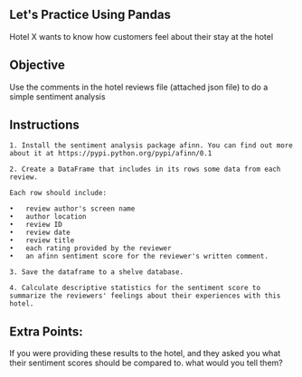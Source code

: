 Let's Practice Using Pandas
---------------------------

Hotel X wants to know how customers feel about their stay at the hotel

Objective
-------------
Use the comments in the hotel reviews file (attached json file) to do a simple sentiment analysis

Instructions
------------
    1. Install the sentiment analysis package afinn. You can find out more about it at https://pypi.python.org/pypi/afinn/0.1

    2. Create a DataFrame that includes in its rows some data from each review.

    Each row should include:

    •	review author's screen name
    •	author location
    •	review ID
    •	review date
    •	review title
    •	each rating provided by the reviewer
    •	an afinn sentiment score for the reviewer's written comment.

    3. Save the dataframe to a shelve database.

    4. Calculate descriptive statistics for the sentiment score to summarize the reviewers' feelings about their experiences with this hotel.

Extra Points:
------------
If you were providing these results to the hotel, and they asked you what their sentiment scores should be compared to.
what would you tell them?
